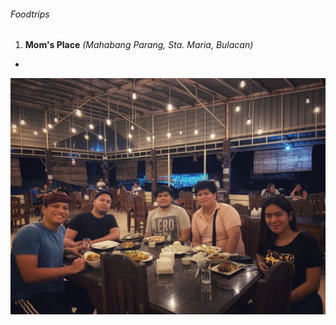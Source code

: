 ###### Foodtrips

1. **Mom's Place**
_(Mahabang Parang, Sta. Maria, Bulacan)_
- 

![moms-place](/assets/images/foodtrips/moms-place.jpg) 

